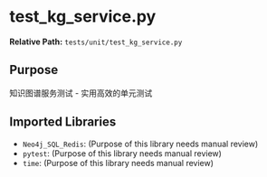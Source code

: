# test_kg_service.py

**Relative Path:** `tests/unit/test_kg_service.py`

## Purpose

知识图谱服务测试 - 实用高效的单元测试

## Imported Libraries

- `Neo4j_SQL_Redis`: (Purpose of this library needs manual review)
- `pytest`: (Purpose of this library needs manual review)
- `time`: (Purpose of this library needs manual review)
